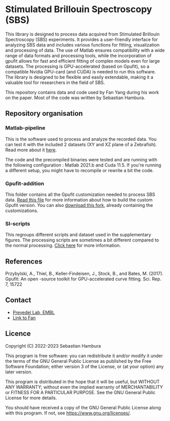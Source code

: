 # Stimulated Brillouin Spectroscopy (SBS)

This library is designed to process data acquired from Stimulated Brillouin Spectroscopy (SBS) experiments.
It provides a user-friendly interface for analyzing SBS data and includes various functions for fitting, visualization and processing of data. 
The use of Matlab ensures compatibility with a wide range of data formats and processing tools, while the incorporation of gpufit allows for fast and efficient fitting of complex models even for large datasets. 
The processing is GPU-accelerated (based on Gpufit), so a compatible Nvidia GPU-card (and CUDA) is needed to run this software.
The library is designed to be flexible and easily extendable, making it a valuable tool for researchers in the field of SBS.

This repository contains data and code used by Fan Yang during his work on the paper. Most of the code was written by Sebastian Hambura.

## Repository organisation 
### Matlab-pipeline
This is the software used to process and analyze the recorded data. You can test it with the included 2 datasets (XY and XZ plane of a Zebrafish).
Read more about it [here](./Matlab-pipeline/readme.md).

The code and the precompiled binaries were tested and are running with the following configuration : Matlab 2021.b and Cuda 11.5. If you're running a different setup, you might have to recompile or rewrite a bit the code.

### Gpufit-addition
This folder contains all the Gpufit customization needed to process SBS data. [Read this file](./gpufit-addition/readme.md) for more information about how to build the custom Gpufit version. You can also [download this fork](https://github.com/prevedel-lab/Gpufit), already containing the customizations. 

### SI-scripts
This regroups different scripts and dataset used in the supplementary figures. The processing scripts are sometimes a bit different compared to the normal processing. [Click here](./SI-scripts/readme.md) for more information.

## References
Przybylski, A., Thiel, B., Keller-Findeisen, J., Stock, B., and Bates, M. (2017). Gpufit: An open -source toolkit for GPU-accelerated curve fitting. Sci. Rep. 7, 15722

## Contact
- [Prevedel Lab, EMBL](https://www.prevedel.embl.de/)
- [Link to Fan]()

## Licence
Copyright (C) 2022-2023 Sebastian Hambura

This program is free software: you can redistribute it and/or modify it under the terms of the GNU General Public License as published by the Free Software Foundation; either version 3 of the License, or (at your option) any later version.

This program is distributed in the hope that it will be useful, but WITHOUT ANY WARRANTY; without even the implied warranty of MERCHANTABILITY or FITNESS FOR A PARTICULAR PURPOSE. See the GNU General Public License for more details.

You should have received a copy of the GNU General Public License along with this program. If not, see https://www.gnu.org/licenses/.
